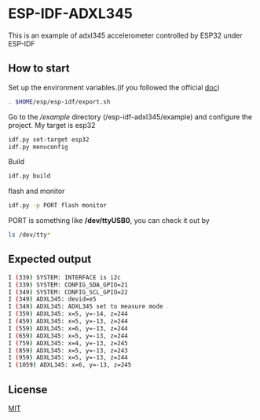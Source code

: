 # ESP-IDF-ADXL345

This is an example of adxl345 accelerometer controlled by ESP32 under ESP-IDF

## How to start

Set up the environment variables.(if you followed the official [doc](https://docs.espressif.com/projects/esp-idf/en/latest/esp32/get-started/linux-macos-setup.html))

```bash
. $HOME/esp/esp-idf/export.sh
```

Go to the _/example_ directory (/esp-idf-adxl345/example) and configure the project. My target is esp32

```bash
idf.py set-target esp32
idf.py menuconfig
```

Build

```bash
idf.py build
```

flash and monitor

```bash
idf.py -p PORT flash monitor
```

PORT is something like **/dev/ttyUSB0**, you can check it out by

```bash
ls /dev/tty*
```

## Expected output

```bash
I (339) SYSTEM: INTERFACE is i2c
I (339) SYSTEM: CONFIG_SDA_GPIO=21
I (349) SYSTEM: CONFIG_SCL_GPIO=22
I (349) ADXL345: devid=e5
I (349) ADXL345: ADXL345 set to measure mode
I (359) ADXL345: x=5, y=-14, z=244
I (459) ADXL345: x=5, y=-13, z=244
I (559) ADXL345: x=6, y=-13, z=244
I (659) ADXL345: x=5, y=-13, z=244
I (759) ADXL345: x=4, y=-13, z=245
I (859) ADXL345: x=5, y=-13, z=243
I (959) ADXL345: x=5, y=-13, z=244
I (1059) ADXL345: x=6, y=-13, z=245
```

## License

[MIT](https://choosealicense.com/licenses/mit/)
